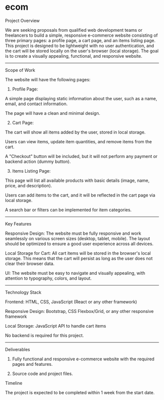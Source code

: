 # ecom


Project Overview

We are seeking proposals from qualified web development teams or freelancers to build a simple, responsive e-commerce website consisting of three primary pages: a profile page, a cart page, and an items listing page. This project is designed to be lightweight with no user authentication, and the cart will be stored locally on the user's browser (local storage). The goal is to create a visually appealing, functional, and responsive website.


---

Scope of Work

The website will have the following pages:

1. Profile Page:

A simple page displaying static information about the user, such as a name, email, and contact information.

The page will have a clean and minimal design.



2. Cart Page:

The cart will show all items added by the user, stored in local storage.

Users can view items, update item quantities, and remove items from the cart.

A "Checkout" button will be included, but it will not perform any payment or backend action (dummy button).



3. Items Listing Page:

This page will list all available products with basic details (image, name, price, and description).

Users can add items to the cart, and it will be reflected in the cart page via local storage.

A search bar or filters can be implemented for item categories.





---

Key Features

Responsive Design:
The website must be fully responsive and work seamlessly on various screen sizes (desktop, tablet, mobile). The layout should be optimized to ensure a good user experience across all devices.

Local Storage for Cart:
All cart items will be stored in the browser's local storage. This means that the cart will persist as long as the user does not clear their browser data.

UI:
The website must be easy to navigate and visually appealing, with attention to typography, colors, and layout.



---

Technology Stack

Frontend: HTML, CSS, JavaScript (React or any other framework)

Responsive Design: Bootstrap, CSS Flexbox/Grid, or any other responsive framework

Local Storage: JavaScript API to handle cart items

No backend is required for this project.



---

Deliverables

1. Fully functional and responsive e-commerce website with the required pages and features.


2. Source code and project files.








Timeline

The project is expected to be completed within 1 week from the start date.
